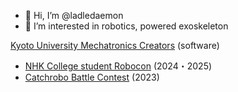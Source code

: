 - 👋 Hi, I’m @ladledaemon
- 👀 I’m interested in robotics, powered exoskeleton
<!---
- 🌱 I’m currently learning control
- 💞️ I’m looking to collaborate on ...
- 📫 How to reach me ...
- 😄 Pronouns: ...
- ⚡ Fun fact: ...
--->
[Kyoto University Mechatronics Creators](https://kikaiken.org/) (software)
- [NHK College student Robocon](https://official-robocon.com/gakusei/) (2024・2025)
- [Catchrobo Battle Contest](https://catchrobo.net/) (2023)
<!---
ladledaemon/ladledaemon is a ✨ special ✨ repository because its `README.md` (this file) appears on your GitHub profile.
You can click the Preview link to take a look at your changes.
--->
